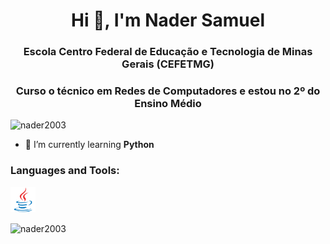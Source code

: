 <h1 align="center">Hi 👋, I'm Nader Samuel</h1>
<h3 align="center">Escola Centro Federal de Educação e Tecnologia de Minas Gerais (CEFETMG) </h3>
<h3 align = "center">Curso o técnico em Redes de Computadores e estou no 2º do Ensino Médio</h3>

<p align="left"> <img src="https://komarev.com/ghpvc/?username=nader2003&label=Profile%20views&color=0e75b6&style=flat" alt="nader2003" /> </p>

- 🌱 I’m currently learning **Python**


<h3 align="left">Languages and Tools:</h3>
<p align="left"> <a href="https://www.java.com" target="_blank"> <img src="https://raw.githubusercontent.com/devicons/devicon/master/icons/java/java-original.svg" alt="java" width="40" height="40"/> </a> </p>

<p><img align="center" src="https://github-readme-stats.vercel.app/api/top-langs?username=nader2003&show_icons=true&locale=en&layout=compact" alt="nader2003" /></p>

